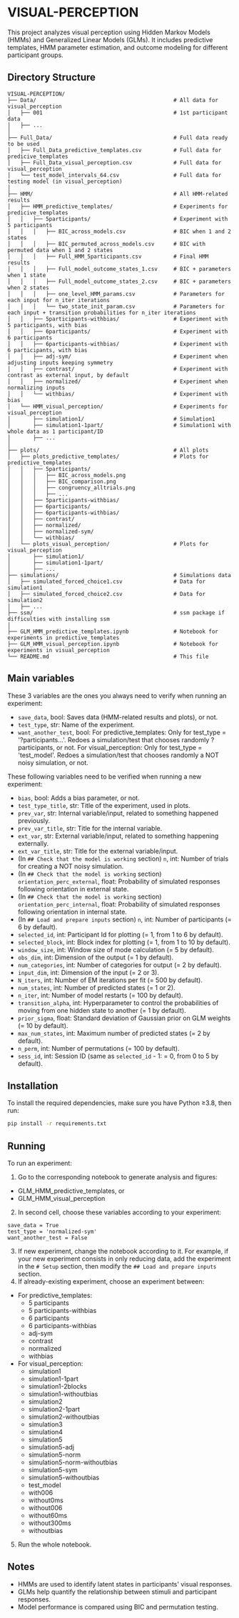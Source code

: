 # VISUAL-PERCEPTION

This project analyzes visual perception using Hidden Markov Models (HMMs) and Generalized Linear Models (GLMs). It includes predictive templates, HMM parameter estimation, and outcome modeling for different participant groups.

## Directory Structure

```
VISUAL-PERCEPTION/
├── Data/                                           # All data for visual_perception
│   ├── 001                                         # 1st participant data
│   ├── ...
│
├── Full_Data/                                      # Full data ready to be used
│   ├── Full_Data_predictive_templates.csv          # Full data for predicive_templates
│   ├── Full_Data_visual_perception.csv             # Full data for visual_perception
│   └── test_model_intervals_64.csv                 # Full data for testing model (in visual_perception)
│
├── HMM/                                            # All HMM-related results
│   ├── HMM_predictive_templates/                   # Experiments for predicive_templates
│   │   ├── 5participants/                          # Experiment with 5 participants
│   │   │   ├── BIC_across_models.csv               # BIC when 1 and 2 states
│   │   │   ├── BIC_permuted_across_models.csv      # BIC with permuted data when 1 and 2 states
│   │   │   ├── Full_HMM_5participants.csv          # Final HMM results
│   │   │   ├── Full_model_outcome_states_1.csv     # BIC + parameters when 1 state
│   │   │   ├── Full_model_outcome_states_2.csv     # BIC + parameters when 2 states
│   │   │   ├── one_level_HMM_params.csv            # Parameters for each input for n_iter iterations
│   │   │   └── two_state_init_param.csv            # Parameters for each input + transition probabilities for n_iter iterations
│   │   ├── 5participants-withbias/                 # Experiment with 5 participants, with bias
│   │   ├── 6participants/                          # Experiment with 6 participants
│   │   ├── 6participants-withbias/                 # Experiment with 6 participants, with bias
│   │   ├── adj-sym/                                # Experiment when adjusting inputs keeping symmetry
│   │   ├── contrast/                               # Experiment with contrast as external input, by default
│   │   ├── normalized/                             # Experiment when normalizing inputs
│   │   └── withbias/                               # Experiment with bias
│   └── HMM_visual_perception/                      # Experiments for visual_perception
│       ├── simulation1/                            # Simulation1
│       ├── simulation1-1part/                      # Simulation1 with whole data as 1 participant/ID
│       ├── ...
│
├── plots/                                          # All plots
│   ├── plots_predictive_templates/                 # Plots for predictive_templates
│   │   ├── 5participants/
│   │   │   ├── BIC_across_models.png
│   │   │   ├── BIC_comparison.png
│   │   │   ├── congruency_alltrials.png
│   │   │   ├── ...
│   │   ├── 5participants-withbias/
│   │   ├── 6participants/
│   │   ├── 6participants-withbias/
│   │   ├── contrast/
│   │   ├── normalized/
│   │   ├── normalized-sym/
│   │   └── withbias/
│   └── plots_visual_perception/                    # Plots for visual_perception
│       ├── simulation1/
│       ├── simulation1-1part/
│       ├── ...
├── simulations/                                    # Simulations data
│   ├── simulated_forced_choice1.csv                # Data for simulation1
│   ├── simulated_forced_choice2.csv                # Data for simulation2
│   ├── ...
├── ssm/                                            # ssm package if difficulties with installing ssm
│
├── GLM_HMM_predictive_templates.ipynb              # Notebook for experiments in predictive_templates
├── GLM_HMM_visual_perception.ipynb                 # Notebook for experiments in visual_perception
└── README.md                                       # This file
```

## Main variables
These 3 variables are the ones you always need to verify when running an experiment:  
- `save_data`, bool: Saves data (HMM-related results and plots), or not.  
- `test_type`, str: Name of the experiment.  
- `want_another_test`, bool: For predictive_templates: Only for test_type = '?participants...'. Redoes a simulation/test that chooses randomly ?participants, or not. For visual_perception: Only for test_type = 'test_model'. Redoes a simulation/test that chooses randomly a NOT noisy simulation, or not.  

These following variables need to be verified when running a new experiment:  
- `bias`, bool: Adds a bias parameter, or not.  
- `test_type_title`, str: Title of the experiment, used in plots.  
- `prev_var`, str: Internal variable/input, related to something happened previously.  
- `prev_var_title`, str: Title for the internal variable.  
- `ext_var`, str: External variable/input, related to something happening externally.  
- `ext_var_title`, str: Title for the external variable/input.  
- (In `## Check that the model is working` section) `n`, int: Number of trials for creating a NOT noisy simulation.  
- (In `## Check that the model is working` section) `orientation_perc_external`, float: Probability of simulated responses following orientation in external state.  
- (In `## Check that the model is working` section) `orientation_perc_internal`, float: Probability of simulated responses following orientation in internal state.  
- (In `## Load and prepare inputs` section) `n`, int: Number of participants (= 6 by default).  
- `selected_id`, int: Participant Id for plotting (= 1, from 1 to 6 by default).  
- `selected_block`, int: Block index for plotting (= 1, from 1 to 10 by default).  
- `window_size`, int: Window size of mode calculation (= 5 by default).  
- `obs_dim`, int: Dimension of the output (= 1 by default).  
- `num_categories`, int: Number of categories for output (= 2 by default).  
- `input_dim`, int: Dimension of the input (= 2 or 3).  
-  `N_iters`, int: Number of EM iterations per fit (= 500 by default).  
- `num_states`, int: Number of predicted states (= 1 or 2).  
- `n_iter`, int: Number of model restarts (= 100 by default).  
- `transition_alpha`, int: Hyperparameter to control the probabilities of moving from one hidden state to another (= 1 by default).  
- `prior_sigma`, float: Standard deviation of Gaussian prior on GLM weights (= 10 by default).  
- `max_num_states`, int: Maximum number of predicted states (= 2 by default).  
- `n_perm`, int: Number of permutations (= 100 by default).  
- `sess_id`, int: Session ID (same as `selected_id` - 1: = 0, from 0 to 5 by default).  


## Installation

To install the required dependencies, make sure you have Python ≥3.8, then run:

```bash
pip install -r requirements.txt
```

## Running

To run an experiment:
1. Go to the corresponding notebook to generate analysis and figures:  
- GLM_HMM_predictive_templates, or  
- GLM_HMM_visual_perception  
2. In second cell, choose these variables according to your experiment:
```
save_data = True
test_type = 'normalized-sym'     
want_another_test = False  
```
3. If new experiment, change the notebook according to it. For example, if your new experiment consists in only reducing data, add the experiment in the `# Setup` section, then modify the `## Load and prepare inputs` section.  
4. If already-existing experiment, choose an experiment between:  
- For predictive_templates:  
    - 5 participants  
    - 5 participants-withbias  
    - 6 participants  
    - 6 participants-withbias  
    - adj-sym  
    - contrast  
    - normalized  
    - withbias  
- For visual_perception:  
    - simulation1  
    - simulation1-1part  
    - simulation1-2blocks  
    - simulation1-withoutbias  
    - simulation2  
    - simulation2-1part  
    - simulation2-withoutbias  
    - simulation3  
    - simulation4  
    - simulation5  
    - simulation5-adj 
    - simulation5-norm  
    - simulation5-norm-withoutbias  
    - simulation5-sym  
    - simulation5-withoutbias  
    - test_model  
    - with006  
    - without0ms  
    - without006  
    - without60ms  
    - without300ms  
    - withoutbias   
5. Run the whole notebook.

## Notes

- HMMs are used to identify latent states in participants' visual responses.
- GLMs help quantify the relationship between stimuli and participant responses.
- Model performance is compared using BIC and permutation testing.
